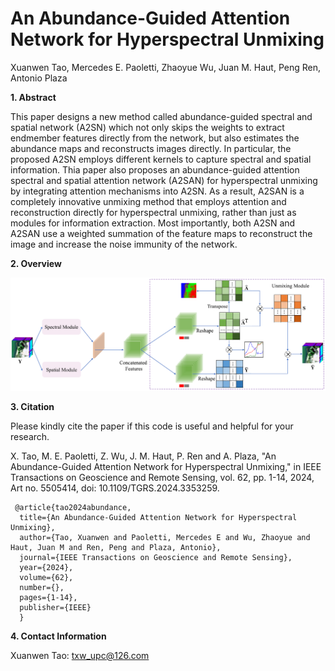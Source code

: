 # An Abundance-Guided Attention Network for Hyperspectral Unmixing
Xuanwen Tao, Mercedes E. Paoletti, Zhaoyue Wu, Juan M. Haut, Peng Ren, Antonio Plaza

**1. Abstract**

This paper designs a new method called abundance-guided spectral and spatial network (A2SN) which not only skips the weights to extract endmember features directly from the network, but also estimates the abundance maps and reconstructs images directly. In particular, the proposed A2SN employs different kernels to capture spectral and spatial information. Thia paper also proposes an abundance-guided attention spectral and spatial attention network (A2SAN) for hyperspectral unmixing by integrating attention mechanisms into A2SN. As a result, A2SAN is a completely innovative unmixing method that employs attention and reconstruction directly for hyperspectral unmixing, rather than just as modules for information extraction. Most importantly, both A2SN and A2SAN use a weighted summation of the feature maps to reconstruct the image and increase the noise immunity of the network.

**2. Overview**

![2-A2SAN](https://github.com/xuanwentao/A2SN-and-A2SAN/blob/main/A2SAN.png)


**3. Citation**

Please kindly cite the paper if this code is useful and helpful for your research.

X. Tao, M. E. Paoletti, Z. Wu, J. M. Haut, P. Ren and A. Plaza, "An Abundance-Guided Attention Network for Hyperspectral Unmixing," in IEEE Transactions on Geoscience and Remote Sensing, vol. 62, pp. 1-14, 2024, Art no. 5505414, doi: 10.1109/TGRS.2024.3353259.

     @article{tao2024abundance,
      title={An Abundance-Guided Attention Network for Hyperspectral Unmixing},
      author={Tao, Xuanwen and Paoletti, Mercedes E and Wu, Zhaoyue and Haut, Juan M and Ren, Peng and Plaza, Antonio},
      journal={IEEE Transactions on Geoscience and Remote Sensing},
      year={2024},
      volume={62},
      number={},
      pages={1-14},
      publisher={IEEE}
      }

**4. Contact Information**

Xuanwen Tao: txw_upc@126.com<br> 
